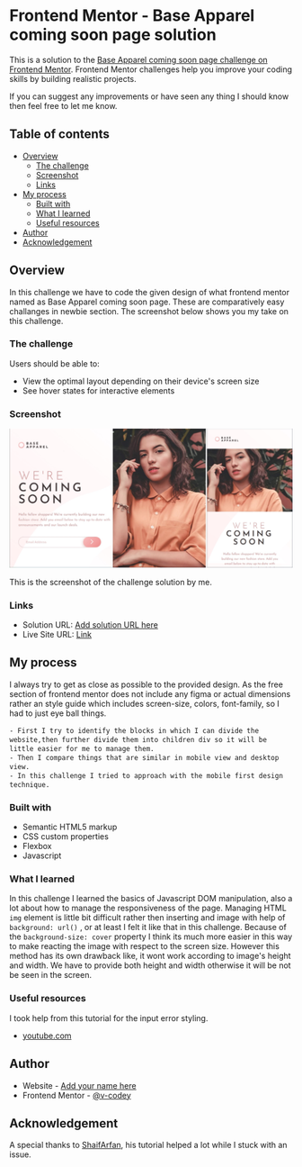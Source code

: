 # Frontend Mentor - Base Apparel coming soon page solution

This is a solution to the [Base Apparel coming soon page challenge on Frontend Mentor](https://www.frontendmentor.io/challenges/base-apparel-coming-soon-page-5d46b47f8db8a7063f9331a0). Frontend Mentor challenges help you improve your coding skills by building realistic projects. 

If you can suggest any improvements or have seen any thing I should know then feel free to let me know.

## Table of contents

- [Overview](#overview)
  - [The challenge](#the-challenge)
  - [Screenshot](#screenshot)
  - [Links](#links)
- [My process](#my-process)
  - [Built with](#built-with)
  - [What I learned](#what-i-learned)
  - [Useful resources](#useful-resources)
- [Author](#author)
- [Acknowledgement](#acknowledgement)



## Overview
  In this challenge we have to code the given design of what frontend mentor named as Base Apparel coming soon page. These are comparatively easy challanges in newbie section. The screenshot below shows you my take on this challenge.

### The challenge

Users should be able to:

- View the optimal layout depending on their device's screen size
- See hover states for interactive elements

### Screenshot

![](/design/screenshot.jpg)

This is the screenshot of the challenge solution by me.
### Links

- Solution URL: [Add solution URL here](https://your-solution-url.com)
- Live Site URL: [Link](https://github.io/FEM-Base-Apparel-page)

## My process

I always try to get as close as possible to the provided design. As the free section of frontend mentor does not include any figma or actual dimensions rather an style guide which includes screen-size, colors, font-family,  so I had to just eye ball things.

    - First I try to identify the blocks in which I can divide the website,then further divide them into children div so it will be little easier for me to manage them.
    - Then I compare things that are similar in mobile view and desktop view.
    - In this challenge I tried to approach with the mobile first design technique.
    

### Built with

- Semantic HTML5 markup
- CSS custom properties
- Flexbox
- Javascript

### What I learned
  In this challenge I learned the basics of Javascript DOM manipulation, also a lot about how to manage the responsiveness of the page.
  Managing HTML `img` element is little bit difficult rather then inserting and image with help of `background: url()` , or at least I felt it like that in this challenge. Because of the `background-size: cover` property I think its much more easier in this way to make reacting the image with respect to the screen size.
  However this method has its own drawback like, it wont work according to image's height and width. We have to provide both height and width otherwise it will be not be seen in the screen.

### Useful resources

I took help from this tutorial for the input error styling.
- [youtube.com](https://www.youtube.com/watch?v=z351aUaYZm0&t=164s) 




## Author

- Website - [Add your name here](https://www.your-site.com)
- Frontend Mentor - [@v-codey](https://www.frontendmentor.io/profile/v-codey)

## Acknowledgement

A special thanks to [ShaifArfan](https://github.com/ShaifArfan), his tutorial helped a lot while I stuck with an issue.

